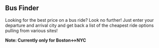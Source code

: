 ## Bus Finder

Looking for the best price on a bus ride?
Look no further! Just enter your departure and arrival city and get back a list of the cheapest ride options pulling from various sites!

**Note: Currently only for Boston<->NYC**
